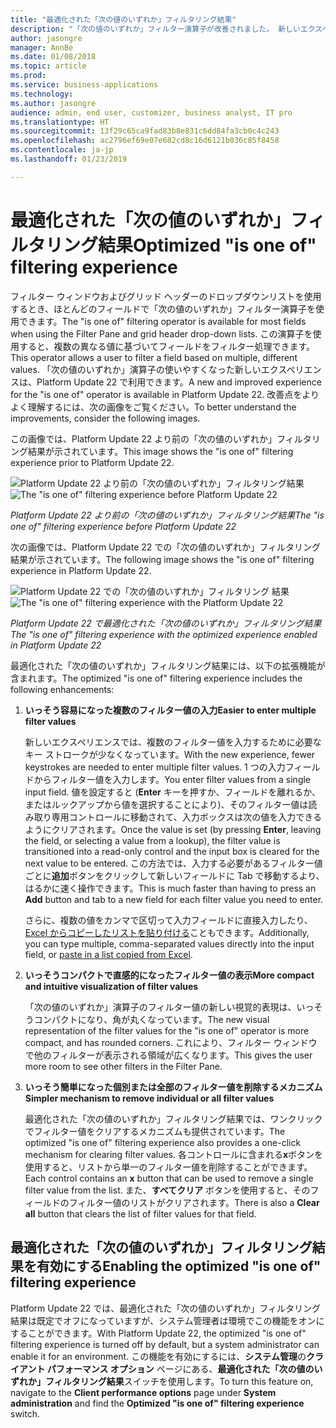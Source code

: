 ```yaml
---
title: "最適化された「次の値のいずれか」フィルタリング結果"
description: "「次の値のいずれか」フィルター演算子が改善されました。 新しいエクスペリエンスでは、単一の入力フィールドからフィルター値を入力するときに、複数のフィルター値を入力するのに必要なキー ストロークが少なくなりました。"
author: jasongre
manager: AnnBe
ms.date: 01/08/2018
ms.topic: article
ms.prod: 
ms.service: business-applications
ms.technology: 
ms.author: jasongre
audience: admin, end user, customizer, business analyst, IT pro
ms.translationtype: HT
ms.sourcegitcommit: 13f29c65ca9fad83b8e831c6dd84fa3cb0c4c243
ms.openlocfilehash: ac2796ef69e07e682cd8c16d6121b036c85f8458
ms.contentlocale: ja-jp
ms.lasthandoff: 01/23/2019

---
```


# <a name="optimized-is-one-of-filtering-experience"></a><span data-ttu-id="487c0-104">最適化された「次の値のいずれか」フィルタリング結果</span><span class="sxs-lookup"><span data-stu-id="487c0-104">Optimized "is one of" filtering experience</span></span>

<span data-ttu-id="487c0-105">フィルター ウィンドウおよびグリッド ヘッダーのドロップダウンリストを使用するとき、ほとんどのフィールドで「次の値のいずれか」フィルター演算子を使用できます。</span><span class="sxs-lookup"><span data-stu-id="487c0-105">The "is one of" filtering operator is available for most fields when using the Filter Pane and grid header drop-down lists.</span></span> <span data-ttu-id="487c0-106">この演算子を使用すると、複数の異なる値に基づいてフィールドをフィルター処理できます。</span><span class="sxs-lookup"><span data-stu-id="487c0-106">This operator allows a user to filter a field based on multiple, different values.</span></span> <span data-ttu-id="487c0-107">「次の値のいずれか」演算子の使いやすくなった新しいエクスペリエンスは、Platform Update 22 で利用できます。</span><span class="sxs-lookup"><span data-stu-id="487c0-107">A new and improved experience for the "is one of" operator is available in Platform Update 22.</span></span> <span data-ttu-id="487c0-108">改善点をよりよく理解するには、次の画像をご覧ください。</span><span class="sxs-lookup"><span data-stu-id="487c0-108">To better understand the improvements, consider the following images.</span></span>

<span data-ttu-id="487c0-109">この画像では、Platform Update 22 より前の「次の値のいずれか」フィルタリング結果が示されています。</span><span class="sxs-lookup"><span data-stu-id="487c0-109">This image shows the "is one of" filtering experience prior to Platform Update 22.</span></span>

<span data-ttu-id="487c0-110">![Platform Update 22 より前の「次の値のいずれか」フィルタリング結果](media/isOneOfBefore.png "Platform Update 22 より前の「次の値のいずれか」フィルタリング結果")</span><span class="sxs-lookup"><span data-stu-id="487c0-110">![The "is one of" filtering experience before Platform Update 22](media/isOneOfBefore.png "The 'is one of' filtering experience before Platform Update 22")</span></span>

<span data-ttu-id="487c0-111">*Platform Update 22 より前の「次の値のいずれか」フィルタリング結果*</span><span class="sxs-lookup"><span data-stu-id="487c0-111">*The "is one of" filtering experience before Platform Update 22*</span></span>

<span data-ttu-id="487c0-112">次の画像では、Platform Update 22 での「次の値のいずれか」フィルタリング結果が示されています。</span><span class="sxs-lookup"><span data-stu-id="487c0-112">The following image shows the "is one of" filtering experience in Platform Update 22.</span></span>

<span data-ttu-id="487c0-113">![Platform Update 22 での「次の値のいずれか」フィルタリング 結果](media/isOneOfAfter.png  "Platform Update 22 での「次の値のいずれか」フィルタリング結果")</span><span class="sxs-lookup"><span data-stu-id="487c0-113">![The "is one of" filtering experience with the Platform Update 22](media/isOneOfAfter.png  "The 'is one of' filtering experience with the Platform Update 22")</span></span>

<span data-ttu-id="487c0-114">*Platform Update 22 で最適化された「次の値のいずれか」フィルタリング結果*</span><span class="sxs-lookup"><span data-stu-id="487c0-114">*The "is one of" filtering experience with the optimized experience enabled in Platform Update 22*</span></span>

<span data-ttu-id="487c0-115">最適化された「次の値のいずれか」フィルタリング結果には、以下の拡張機能が含まれます。</span><span class="sxs-lookup"><span data-stu-id="487c0-115">The optimized "is one of" filtering experience includes the following enhancements:</span></span>

1.  <span data-ttu-id="487c0-116">**いっそう容易になった複数のフィルター値の入力**</span><span class="sxs-lookup"><span data-stu-id="487c0-116">**Easier to enter multiple filter values**</span></span>

    <span data-ttu-id="487c0-117">新しいエクスペリエンスでは、複数のフィルター値を入力するために必要なキー ストロークが少なくなっています。</span><span class="sxs-lookup"><span data-stu-id="487c0-117">With the new experience, fewer keystrokes are needed to enter multiple filter values.</span></span> <span data-ttu-id="487c0-118">1 つの入力フィールドからフィルター値を入力します。</span><span class="sxs-lookup"><span data-stu-id="487c0-118">You enter filter values from a single input field.</span></span> <span data-ttu-id="487c0-119">値を設定すると (**Enter** キーを押すか、フィールドを離れるか、またはルックアップから値を選択することにより)、そのフィルター値は読み取り専用コントロールに移動されて、入力ボックスは次の値を入力できるようにクリアされます。</span><span class="sxs-lookup"><span data-stu-id="487c0-119">Once the value is set (by pressing **Enter**, leaving the field, or selecting a value from a lookup), the filter value is transitioned into a read-only control and the input box is cleared for the next value to be entered.</span></span> <span data-ttu-id="487c0-120">この方法では、入力する必要があるフィルター値ごとに**追加**ボタンをクリックして新しいフィールドに Tab で移動するより、はるかに速く操作できます。</span><span class="sxs-lookup"><span data-stu-id="487c0-120">This is much faster than having to press an **Add** button and tab to a new field for each filter value you need to enter.</span></span>  

    <span data-ttu-id="487c0-121">さらに、複数の値をカンマで区切って入力フィールドに直接入力したり、[Excel からコピーしたリストを貼り付ける](paste-filter-lists-from-excel.md)こともできます。</span><span class="sxs-lookup"><span data-stu-id="487c0-121">Additionally, you can type multiple, comma-separated values directly into the input field, or [paste in a list copied from Excel](paste-filter-lists-from-excel.md).</span></span> 

2.  <span data-ttu-id="487c0-122">**いっそうコンパクトで直感的になったフィルター値の表示**</span><span class="sxs-lookup"><span data-stu-id="487c0-122">**More compact and intuitive visualization of filter values**</span></span>

    <span data-ttu-id="487c0-123">「次の値のいずれか」演算子のフィルター値の新しい視覚的表現は、いっそうコンパクトになり、角が丸くなっています。</span><span class="sxs-lookup"><span data-stu-id="487c0-123">The new visual representation of the filter values for the "is one of" operator is more compact, and has rounded corners.</span></span> <span data-ttu-id="487c0-124">これにより、フィルター ウィンドウで他のフィルターが表示される領域が広くなります。</span><span class="sxs-lookup"><span data-stu-id="487c0-124">This gives the user more room to see other filters in the Filter Pane.</span></span> 

3.  <span data-ttu-id="487c0-125">**いっそう簡単になった個別または全部のフィルター値を削除するメカニズム**</span><span class="sxs-lookup"><span data-stu-id="487c0-125">**Simpler mechanism to remove individual or all filter values**</span></span>

    <span data-ttu-id="487c0-126">最適化された「次の値のいずれか」フィルタリング結果では、ワンクリックでフィルター値をクリアするメカニズムも提供されています。</span><span class="sxs-lookup"><span data-stu-id="487c0-126">The optimized "is one of" filtering experience also provides a one-click mechanism for clearing filter values.</span></span> <span data-ttu-id="487c0-127">各コントロールに含まれる**x**ボタンを使用すると、リストから単一のフィルター値を削除することができます。</span><span class="sxs-lookup"><span data-stu-id="487c0-127">Each control contains an **x** button that can be used to remove a single filter value from the list.</span></span> <span data-ttu-id="487c0-128">また、**すべてクリア** ボタンを使用すると、そのフィールドのフィルター値のリストがクリアされます。</span><span class="sxs-lookup"><span data-stu-id="487c0-128">There is also a **Clear all** button that clears the list of filter values for that field.</span></span>  

## <a name="enabling-the-optimized-is-one-of-filtering-experience"></a><span data-ttu-id="487c0-129">最適化された「次の値のいずれか」フィルタリング結果を有効にする</span><span class="sxs-lookup"><span data-stu-id="487c0-129">Enabling the optimized "is one of" filtering experience</span></span> 

<span data-ttu-id="487c0-130">Platform Update 22 では、最適化された「次の値のいずれか」フィルタリング結果は既定でオフになっていますが、システム管理者は環境でこの機能をオンにすることができます。</span><span class="sxs-lookup"><span data-stu-id="487c0-130">With Platform Update 22, the optimized "is one of" filtering experience is turned off by default, but a system administrator can enable it for an environment.</span></span> <span data-ttu-id="487c0-131">この機能を有効にするには、**システム管理**の**クライアント パフォーマンス オプション** ページにある、**最適化された「次の値のいずれか」フィルタリング結果**スイッチを使用します。</span><span class="sxs-lookup"><span data-stu-id="487c0-131">To turn this feature on, navigate to the **Client performance options** page under **System administration** and find the **Optimized "is one of" filtering experience** switch.</span></span>   




